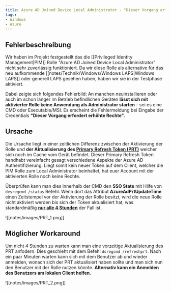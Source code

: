 ```yaml
---
title: Azure AD Joined Device Local Administrator - "Dieser Vorgang erfordert erhöhte Rechte"
tags:
- Windows
- Azure
---
```

## Fehlerbeschreibung
Wir haben im Projekt festgestellt das die [[Privileged Identity Management|PIM]] Rolle "Azure AD Joined Device Local Administrator" nicht sehr zuverlässig funktioniert. Da wir diese Rolle als alternative für das neu aufkommende [[notes/Technik/Windows/Windows LAPS|Windows LAPS]] oder generell LAPS gesehen haben, haben wir sie in der Testphase aktiviert.


Dabei zeigte sich folgendes Fehlerbild: An manchen neuinstallieren oder auch im schon länger im Betrieb befindlichen Geräten **lässt sich mit aktivierter Rolle keine Anwendung als Administrator starten** - sei es eine CMD oder Executable/MSI. Es erscheint die Fehlermeldung bei Eingabe der Credentials **"Dieser Vorgang erfordert erhöhte Rechte".**

## Ursache
Die Ursache liegt in einer zeitlichen Differenz zwischen der Aktivierung der Rolle und **der Aktualisierung des [Primary Refresh Token (PRT)](https://learn.microsoft.com/en-us/azure/active-directory/devices/concept-primary-refresh-token)** welcher sich noch im Cache vom Gerät befindet.
Dieser Primary Refresh Token handhabt vereinfacht gesagt verschiedene Aspekte der Azure AD Authentifizierung. Liegt somit kein neuer Token auf dem Client, welcher die PIM Rolle zum Local Administrator beinhaltet, hat euer Account mit der aktivierten Rolle noch keine Rechte.


Überprüfen kann man dies innerhalb der CMD den **SSO State** mit Hilfe von `desregcmd /status`  Befehl. Wenn dort das Attribut **AzureAdPrtUpdateTime** einen Zeitstempel vor der Aktivierung der Rolle besitzt, wird die neue Rolle nicht aktiviert werden bis sich der Token aktualisiert hat, was standardmäßig [**nur alle 4 Stunden**](https://learn.microsoft.com/en-us/azure/active-directory/devices/concept-primary-refresh-token#how-is-a-prt-renewed) der Fall ist.

![[notes/images/PRT_1.png]]

## Möglicher Workaround
Um nicht 4 Stunden zu warten kann man eine vorzeitige Aktualisierung des PRT anfodern.  Dies geschieht mit dem Befehl `dsregcmd /refreshprt`. Nach ein paar Minuten warten kann sich mit dem Benutzer ab und wieder anmelden, wonach sich der PRT aktualisiert haben sollte und man sich nun den Benutzer mit der Rolle nutzen könnte. **Alternativ kann ein Anmelden des Benutzers am lokalen Client helfen.**

![[notes/images/PRT_2.png]]